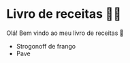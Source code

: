 # Livro de receitas :woman_cook:

Olá! Bem vindo ao meu livro de receitas :wave:

- Strogonoff de frango
- Pave
